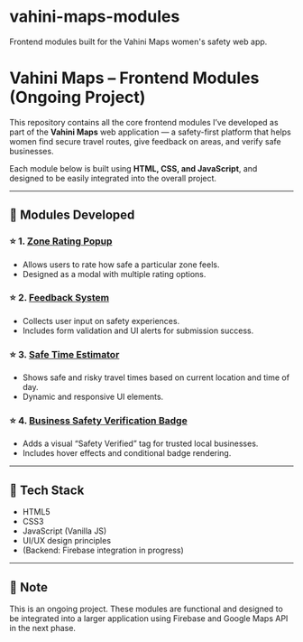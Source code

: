 # vahini-maps-modules
Frontend modules built for the Vahini Maps women's safety web app.
# Vahini Maps – Frontend Modules (Ongoing Project)

This repository contains all the core frontend modules I’ve developed as part of the **Vahini Maps** web application — a safety-first platform that helps women find secure travel routes, give feedback on areas, and verify safe businesses.

Each module below is built using **HTML, CSS, and JavaScript**, and designed to be easily integrated into the overall project.

---

## 🔹 Modules Developed

### ⭐ 1. [Zone Rating Popup](https://github.com/yourusername/zone-rating)
- Allows users to rate how safe a particular zone feels.
- Designed as a modal with multiple rating options.

### ⭐ 2. [Feedback System](https://github.com/yourusername/feedback-form)
- Collects user input on safety experiences.
- Includes form validation and UI alerts for submission success.

### ⭐ 3. [Safe Time Estimator](https://github.com/yourusername/safe-time)
- Shows safe and risky travel times based on current location and time of day.
- Dynamic and responsive UI elements.

### ⭐ 4. [Business Safety Verification Badge](https://github.com/yourusername/business-badge)
- Adds a visual “Safety Verified” tag for trusted local businesses.
- Includes hover effects and conditional badge rendering.

---

## 🚀 Tech Stack
- HTML5
- CSS3
- JavaScript (Vanilla JS)
- UI/UX design principles
- (Backend: Firebase integration in progress)

---

## 📌 Note
This is an ongoing project. These modules are functional and designed to be integrated into a larger application using Firebase and Google Maps API in the next phase.

